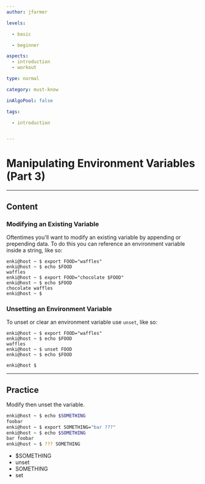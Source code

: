 ```yaml
---
author: jfarmer

levels:

  - basic

  - beginner

aspects:
  - introduction
  - workout

type: normal

category: must-know

inAlgoPool: false

tags:

  - introduction


---
```


# Manipulating Environment Variables (Part 3)

---
## Content


### Modifying an Existing Variable

Oftentimes you'll want to modify an existing variable by appending or prepending data. To do this you can reference an environment variable inside a string, like so:

```shell
enki@host ~ $ export FOOD="waffles"
enki@host ~ $ echo $FOOD
waffles
enki@host ~ $ export FOOD="chocolate $FOOD"
enki@host ~ $ echo $FOOD
chocolate waffles
enki@host ~ $
```

### Unsetting an Environment Variable

To unset or clear an environment variable use `unset`, like so:

```shell
enki@host ~ $ export FOOD="waffles"
enki@host ~ $ echo $FOOD
waffles
enki@host ~ $ unset FOOD
enki@host ~ $ echo $FOOD

enki@host $
```

---
## Practice

Modify then unset the variable.

```bash
enki@host ~ $ echo $SOMETHING
foobar
enki@host ~ $ export SOMETHING="bar ???"
enki@host ~ $ echo $SOMETHING
bar foobar
enki@host ~ $ ??? SOMETHING
```

* $SOMETHING
* unset
* SOMETHING
* set
